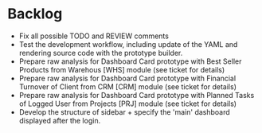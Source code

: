 # Backlog

  * Fix all possible TODO and REVIEW comments
  * Test the development workflow, including update of the YAML and rendering source code with the prototype builder.
  * Prepare raw analysis for Dashboard Card prototype with Best Seller Products from Warehous [WHS] module (see ticket for details)
  * Prepare raw analysis for Dashboard Card prototype with Financial Turnover of Client from CRM [CRM] module (see ticket for details)
  * Prepare raw analysis for Dashboard Card prototype with Planned Tasks of Logged User from Projects [PRJ] module (see ticket for details)
  * Develop the structure of sidebar + specify the 'main' dashboard displayed after the login.
